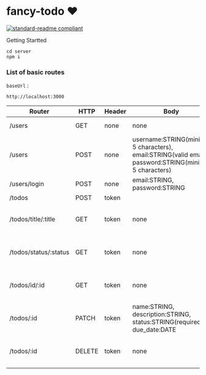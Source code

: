 # fancy-todo ❤️

[![standard-readme compliant](https://img.shields.io/badge/Link%20deploy-FancyTodo-brightgreen.svg?style=flat-square)](http://fancytodo.indinabilah.me/)


Getting Startted

```
cd server 
npm i
```

### List of basic routes

`baseUrl` :

```
http://localhost:3000
```

| Router | HTTP | Header | Body | Description |
| ------ | ---- | ------ | ---- | ----------- |
| /users | GET | none | none | get all users |
| /users | POST | none | username:STRING(minimal 5 characters), email:STRING(valid email), password:STRING(minimal 5 characters) | register user |
| /users/login | POST | none | email:STRING, password:STRING | user login |
| /todos | POST | token |  |  |
| /todos/title/:title | GET | token | none | get all todos with todo title/name |
| /todos/status/:status | GET | token | none | get all todos with specific status |
| /todos/id/:id | GET | token | none | get all todos with specific userID |
| /todos/:id | PATCH | token | name:STRING, description:STRING, status:STRING(required), due_date:DATE | edit e todo with specific userID |
| /todos/:id | DELETE | token | none | delete a todo with specific userID |